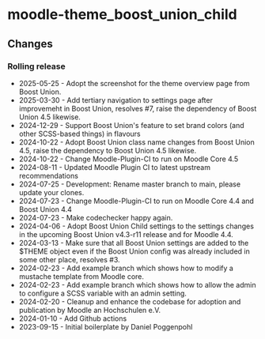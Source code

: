 moodle-theme_boost_union_child
==============================

Changes
-------

### Rolling release

* 2025-05-25 - Adopt the screenshot for the theme overview page from Boost Union.
* 2025-03-30 - Add tertiary navigation to settings page after improvemeht in Boost Union, resolves #7, raise the dependency of Boost Union 4.5 likewise.
* 2024-12-29 - Support Boost Union's feature to set brand colors (and other SCSS-based things) in flavours
* 2024-10-22 - Adopt Boost Union class name changes from Boost Union 4.5, raise the dependency to Boost Union 4.5 likewise.
* 2024-10-22 - Change Moodle-Plugin-CI to run on Moodle Core 4.5
* 2024-08-11 - Updated Moodle Plugin CI to latest upstream recommendations
* 2024-07-25 - Development: Rename master branch to main, please update your clones.
* 2024-07-23 - Change Moodle-Plugin-CI to run on Moodle Core 4.4 and Boost Union 4.4
* 2024-07-23 - Make codechecker happy again.
* 2024-04-06 - Adopt Boost Union Child settings to the settings changes in the upcoming Boost Union v4.3-r11 release and for Moodle 4.4.
* 2024-03-13 - Make sure that all Boost Union settings are added to the $THEME object even if the Boost Union config was already included in some other place, resolves #3.
* 2024-02-23 - Add example branch which shows how to modify a mustache template from Moodle core.
* 2024-02-23 - Add example branch which shows how to allow the admin to configure a SCSS variable with an admin setting.
* 2024-02-20 - Cleanup and enhance the codebase for adoption and publication by Moodle an Hochschulen e.V.
* 2024-01-10 - Add Github actions
* 2023-09-15 - Initial boilerplate by Daniel Poggenpohl

